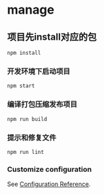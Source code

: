 # manage

## 项目先install对应的包
```
npm install
```

### 开发环境下启动项目
```
npm start
```

### 编译打包压缩发布项目
```
npm run build
```

### 提示和修复文件
```
npm run lint
```

### Customize configuration
See [Configuration Reference](https://cli.vuejs.org/config/).
